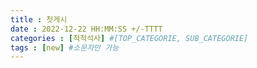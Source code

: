 ```yaml
---
title : 첫게시
date : 2022-12-22 HH:MM:SS +/-TTTT
categories : [척척석사] #[TOP_CATEGORIE, SUB_CATEGORIE]
tags : [new] #소문자만 가능
---
```

